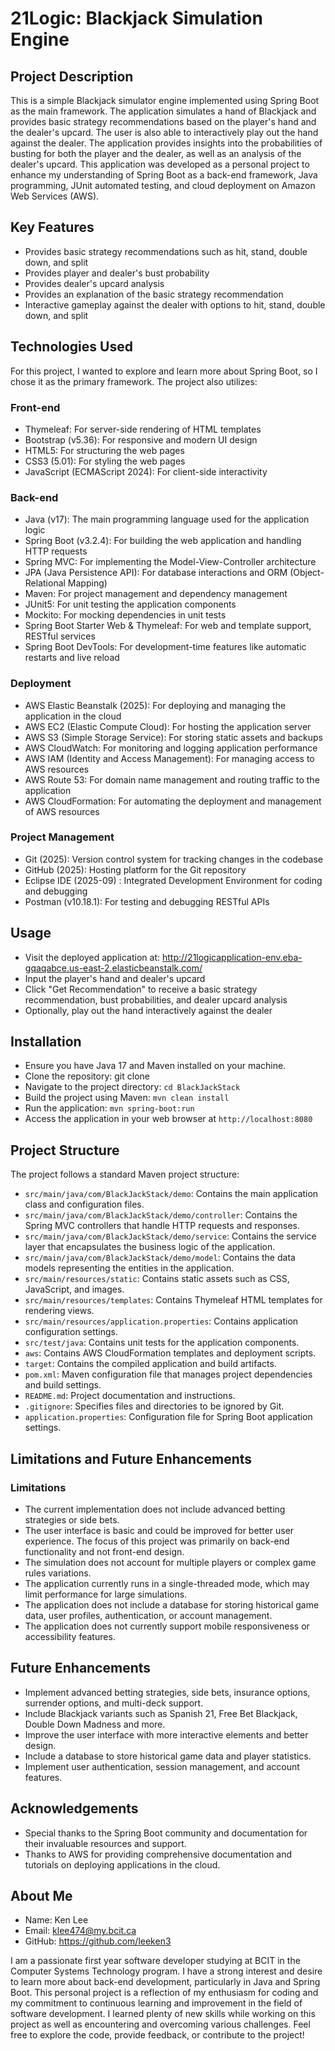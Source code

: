 # 21Logic: Blackjack Simulation Engine

## Project Description
This is a simple Blackjack simulator engine implemented using Spring Boot as the main framework. The application simulates a hand of Blackjack and provides basic strategy recommendations based on the player's hand and the dealer's upcard.
The user is also able to interactively play out the hand against the dealer. The application provides insights into the probabilities of busting for both the player and the dealer, as well as an analysis of the dealer's upcard.
This application was developed as a personal project to enhance my understanding of Spring Boot as a back-end framework, Java programming, JUnit automated testing, and cloud deployment on Amazon Web Services (AWS).

## Key Features
- Provides basic strategy recommendations such as hit, stand, double down, and split
- Provides player and dealer's bust probability
- Provides dealer's upcard analysis
- Provides an explanation of the basic strategy recommendation
- Interactive gameplay against the dealer with options to hit, stand, double down, and split

## Technologies Used
For this project, I wanted to explore and learn more about Spring Boot, so I chose it as the primary framework. The project also utilizes:

### Front-end
- Thymeleaf: For server-side rendering of HTML templates
- Bootstrap (v5.36): For responsive and modern UI design
- HTML5: For structuring the web pages
- CSS3 (5.01): For styling the web pages
- JavaScript (ECMAScript 2024): For client-side interactivity

### Back-end
- Java (v17): The main programming language used for the application logic
- Spring Boot (v3.2.4): For building the web application and handling HTTP requests
- Spring MVC: For implementing the Model-View-Controller architecture
- JPA (Java Persistence API): For database interactions and ORM (Object-Relational Mapping)
- Maven: For project management and dependency management
- JUnit5: For unit testing the application components
- Mockito: For mocking dependencies in unit tests
- Spring Boot Starter Web & Thymeleaf: For web and template support, RESTful services
- Spring Boot DevTools: For development-time features like automatic restarts and live reload

### Deployment
- AWS Elastic Beanstalk (2025): For deploying and managing the application in the cloud
- AWS EC2 (Elastic Compute Cloud): For hosting the application server
- AWS S3 (Simple Storage Service): For storing static assets and backups
- AWS CloudWatch: For monitoring and logging application performance
- AWS IAM (Identity and Access Management): For managing access to AWS resources
- AWS Route 53: For domain name management and routing traffic to the application
- AWS CloudFormation: For automating the deployment and management of AWS resources

### Project Management
- Git (2025): Version control system for tracking changes in the codebase
- GitHub (2025): Hosting platform for the Git repository
- Eclipse IDE (2025-09) : Integrated Development Environment for coding and debugging
- Postman (v10.18.1): For testing and debugging RESTful APIs

## Usage
- Visit the deployed application at: http://21logicapplication-env.eba-gqaqabce.us-east-2.elasticbeanstalk.com/
- Input the player's hand and dealer's upcard
- Click "Get Recommendation" to receive a basic strategy recommendation, bust probabilities, and dealer upcard analysis
- Optionally, play out the hand interactively against the dealer

## Installation
- Ensure you have Java 17 and Maven installed on your machine.
- Clone the repository: git clone
- Navigate to the project directory: `cd BlackJackStack`
- Build the project using Maven: `mvn clean install`
- Run the application: `mvn spring-boot:run`
- Access the application in your web browser at `http://localhost:8080`

## Project Structure
The project follows a standard Maven project structure:
- `src/main/java/com/BlackJackStack/demo`: Contains the main application class and configuration files.
- `src/main/java/com/BlackJackStack/demo/controller`: Contains the Spring MVC controllers that handle HTTP requests and responses.
- `src/main/java/com/BlackJackStack/demo/service`: Contains the service layer that encapsulates the business logic of the application.
- `src/main/java/com/BlackJackStack/demo/model`: Contains the data models representing the entities in the application.
- `src/main/resources/static`: Contains static assets such as CSS, JavaScript, and images.
- `src/main/resources/templates`: Contains Thymeleaf HTML templates for rendering views.
- `src/main/resources/application.properties`: Contains application configuration settings.
- `src/test/java`: Contains unit tests for the application components.
- `aws`: Contains AWS CloudFormation templates and deployment scripts.
- `target`: Contains the compiled application and build artifacts.
- `pom.xml`: Maven configuration file that manages project dependencies and build settings.
- `README.md`: Project documentation and instructions.
- `.gitignore`: Specifies files and directories to be ignored by Git.
- `application.properties`: Configuration file for Spring Boot application settings.

## Limitations and Future Enhancements

### Limitations
- The current implementation does not include advanced betting strategies or side bets.
- The user interface is basic and could be improved for better user experience. The focus of this project was primarily on back-end functionality and not front-end design.
- The simulation does not account for multiple players or complex game rules variations.
- The application currently runs in a single-threaded mode, which may limit performance for large simulations.
- The application does not include a database for storing historical game data, user profiles, authentication, or account management.
- The application does not currently support mobile responsiveness or accessibility features.

## Future Enhancements
- Implement advanced betting strategies, side bets, insurance options, surrender options, and multi-deck support.
- Include Blackjack variants such as Spanish 21, Free Bet Blackjack, Double Down Madness and more.
- Improve the user interface with more interactive elements and better design.
- Include a database to store historical game data and player statistics.
- Implement user authentication, session management, and account features.

## Acknowledgements
- Special thanks to the Spring Boot community and documentation for their invaluable resources and support.
- Thanks to AWS for providing comprehensive documentation and tutorials on deploying applications in the cloud.

## About Me
- Name: Ken Lee
- Email: klee474@my.bcit.ca
- GitHub: https://github.com/leeken3

I am a passionate first year software developer studying at BCIT in the Computer Systems Technology program. I have a strong interest and desire to learn more about
back-end development, particularly in Java and Spring Boot. This personal project is a reflection of my enthusiasm for coding and my commitment 
to continuous learning and improvement in the field of software development. I learned plenty of new skills while working on this project as well as encountering
and overcoming various challenges. Feel free to explore the code, provide feedback, or contribute to the project!
